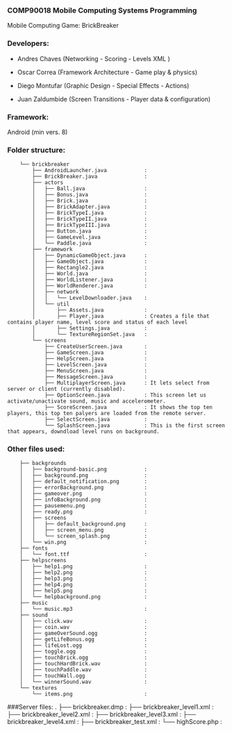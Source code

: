 ### COMP90018 Mobile Computing Systems Programming

Mobile Computing Game: BrickBreaker

### Developers:

* Andres Chaves (Networking - Scoring - Levels XML )

* Oscar Correa (Framework Architecture - Game play & physics)

* Diego Montufar (Graphic Design - Special Effects - Actions)

* Juan Zaldumbide (Screen Transitions - Player data & configuration)

### Framework: 
Android (min vers. 8)

### Folder structure:

                
        └── brickbreaker
            ├── AndroidLauncher.java 			:
            ├── BrickBreaker.java 				:
            ├── actors
            │   ├── Ball.java 					:
            │   ├── Bonus.java 					:
            │   ├── Brick.java 					:
            │   ├── BrickAdapter.java 			:
            │   ├── BrickTypeI.java 			:
            │   ├── BrickTypeII.java 			:
            │   ├── BrickTypeIII.java 			:
            │   ├── Button.java 				:
            │   ├── GameLevel.java 				:
            │   └── Paddle.java 				:
            ├── framework
            │   ├── DynamicGameObject.java 		:
            │   ├── GameObject.java 			:
            │   ├── Rectangle2.java 			:
            │   ├── World.java 					:
            │   ├── WorldListener.java 			:
            │   ├── WorldRenderer.java 			:
            │   ├── network
            │   │   └── LevelDownloader.java 	:
            │   └── util
            │       ├── Assets.java 			:
            │       ├── Player.java 			: Creates a file that contains player name, level score and status of each level
            │       ├── Settings.java 			:
            │       └── TextureRegionSet.java 	:
            └── screens
                ├── CreateUserScreen.java 		: 		
                ├── GameScreen.java 			:
                ├── HelpScreen.java 			:
                ├── LevelScreen.java 			:
                ├── MenuScreen.java 			:
                ├── MessageScreen.java 			:
                ├── MultiplayerScreen.java 		: It lets select from server or client (currently disabled).
                ├── OptionScreen.java 			: This screen let us activate/unactivate sound, music and accelerometer.
                ├── ScoreScreen.java 			: It shows the top ten players, this top ten palyers are loaded from the remote server.
                ├── SelectScreen.java 			:  
                └── SplashScreen.java 			: This is the first screen that appears, downdload level runs on background.

### Other files used:

        ├── backgrounds
        │   ├── background-basic.png 			:
        │   ├── background.png 					:
        │   ├── default_notification.png 		:
        │   ├── errorBackground.png 			:
        │   ├── gameover.png 					:
        │   ├── infoBackground.png 				:
        │   ├── pausemenu.png 					:
        │   ├── ready.png 						:
        │   ├── screens
        │   │   ├── default_background.png 		:
        │   │   ├── screen_menu.png 			:
        │   │   └── screen_splash.png 			:
        │   └── win.png 						:      
        ├── fonts
        │   └── font.ttf 						:
        ├── helpscreens
        │   ├── help1.png 						:
        │   ├── help2.png 						:
        │   ├── help3.png 						:
        │   ├── help4.png 						:
        │   ├── help5.png 						:
        │   └── helpbackground.png 				:
        ├── music
        │   └── music.mp3 						:
        ├── sound
        │   ├── click.wav 						:
        │   ├── coin.wav 						:
        │   ├── gameOverSound.ogg 				:
        │   ├── getLifeBonus.ogg 				:
        │   ├── lifeLost.ogg 					:
        │   ├── toggle.ogg 						:
        │   ├── touchBrick.ogg 					:
        │   ├── touchHardBrick.wav 				:
        │   ├── touchPaddle.wav 				:
        │   ├── touchWall.ogg 					:
        │   └── winnerSound.wav 				:
        └── textures
            └── items.png 						:


###Server files:
        .
        ├── brickbreaker.dmp 					:
        ├── brickbreaker_level1.xml 			:
        ├── brickbreaker_level2.xml 			:
        ├── brickbreaker_level3.xml 			:
        ├── brickbreaker_level4.xml 			:
        ├── brickbreaker_test.xml 			:
        └── highScore.php 					: